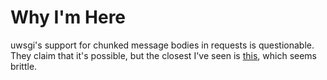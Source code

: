 # Why I'm Here
uwsgi's support for chunked message bodies in requests is questionable. They claim that it's possible, but the closest I've seen is [this](https://github.com/btimby/uwsgi-chunked/blob/master/uwsgi_chunked/chunked.py), which seems brittle.
